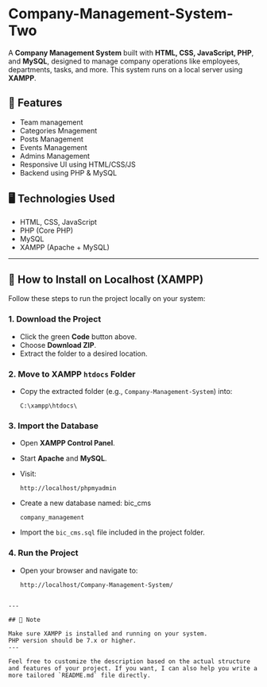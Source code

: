 # Company-Management-System-Two

A **Company Management System** built with **HTML, CSS, JavaScript, PHP**, and **MySQL**, designed to manage company operations like employees, departments, tasks, and more. This system runs on a local server using **XAMPP**.

## 🔧 Features

* Team management
* Categories Mnagement
* Posts Management
* Events Management
* Admins Management
* Responsive UI using HTML/CSS/JS
* Backend using PHP & MySQL

## 🖥️ Technologies Used

* HTML, CSS, JavaScript
* PHP (Core PHP)
* MySQL
* XAMPP (Apache + MySQL)

---

## 🚀 How to Install on Localhost (XAMPP)

Follow these steps to run the project locally on your system:

### 1. Download the Project

* Click the green **Code** button above.
* Choose **Download ZIP**.
* Extract the folder to a desired location.

### 2. Move to XAMPP `htdocs` Folder

* Copy the extracted folder (e.g., `Company-Management-System`) into:

  ```
  C:\xampp\htdocs\
  ```

### 3. Import the Database

* Open **XAMPP Control Panel**.
* Start **Apache** and **MySQL**.
* Visit:

  ```
  http://localhost/phpmyadmin
  ```
* Create a new database named: bic_cms

  ```
  company_management
  ```
* Import the `bic_cms.sql` file included in the project folder.

### 4. Run the Project

* Open your browser and navigate to:

  ```
  http://localhost/Company-Management-System/
  ```
```

---

## 📌 Note

Make sure XAMPP is installed and running on your system.
PHP version should be 7.x or higher.
---

Feel free to customize the description based on the actual structure and features of your project. If you want, I can also help you write a more tailored `README.md` file directly.
